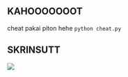 ## KAHOOOOOOOT
cheat pakai piton hehe `python cheat.py`

## SKRINSUTT
<img src="https://github.com/syauqqii/kahoot/res.png">
